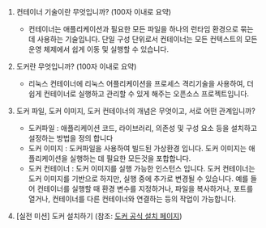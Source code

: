 1. 컨테이너 기술이란 무엇입니까? (100자 이내로 요약)
    - 컨테이너는 애플리케이션과 필요한 모든 파일을 하나의 런타임 환경으로 묶는 데 사용하는 기술입니다. 
    단일 구성 단위로서 컨테이너는 모든 컨텍스트의 모든 운영 체제에서 쉽게 이동 및 실행할 수 있습니다.

2. 도커란 무엇입니까? (100자 이내로 요약)
    - 리눅스 컨테이너에 리눅스 어플리케이션을 프로세스 격리기술을 사용하여,
    더 쉽게 컨테이너로 실행하고 관리할 수 있게 해주는 오픈소스 프로젝트입니다.

3. 도커 파일, 도커 이미지, 도커 컨테이너의 개념은 무엇이고, 서로 어떤 관계입니까?
    - 도커파일 : 애플리케이션 코드, 라이브러리, 의존성 및 구성 요소 등을 설치하고 설정하는 방법을 정의 합니다 
    - 도커 이미지 : 도커파일을 사용하여 빌드된 가상환경 입니다. 도커 이미지는 애플리케이션을 실행하는 데 필요한 모든것을 
        포합합니다. 
    - 도커 컨테이너 : 도커 이미지를 실행 가능한 인스턴스 입니다. 도커 컨테이너는 도커 이미지를 기반으로 하지만, 
        실행 중에 추가로 변경될 수 있습니다. 예를 들어 컨테이너를 실행할 때 환경 변수를 지정하거나, 파일을 복사하거나, 포트를 열거나, 컨테이너를 다른 컨테이너와 연결하는 등의 작업이 가능합니다.

4. [실전 미션] 도커 설치하기 (참조: [도커 공식 설치 페이지](https://docs.docker.com/engine/install/))